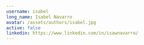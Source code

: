 ```yaml
---
username: isabel
long_name: Isabel Navarro
avatar: /assets/authors/isabel.jpg
active: false
linkedin: https://www.linkedin.com/in/isawnavarro/
---
```

